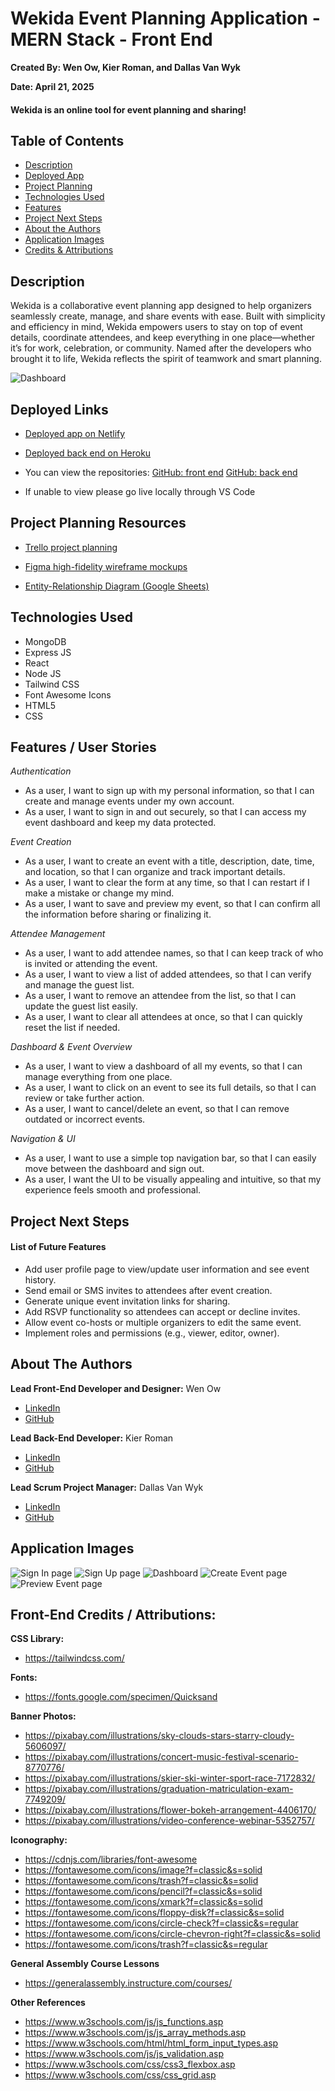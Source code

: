 # Wekida Event Planning Application - MERN Stack - Front End

**Created By: Wen Ow, Kier Roman, and Dallas Van Wyk**

**Date: April 21, 2025**

#### Wekida is an online tool for event planning and sharing!

## Table of Contents

- [Description](#description)
- [Deployed App](#deployment)
- [Project Planning](#planning)
- [Technologies Used](#technologiesused)
- [Features](#features)
- [Project Next Steps](#nextsteps)
- [About the Authors](#author)
- [Application Images](#images)
- [Credits & Attributions](#credits)

## <a name="description"></a>Description

Wekida is a collaborative event planning app designed to help organizers seamlessly create, manage, and share events with ease. Built with simplicity and efficiency in mind, Wekida empowers users to stay on top of event details, coordinate attendees, and keep everything in one place—whether it’s for work, celebration, or community. Named after the developers who brought it to life, Wekida reflects the spirit of teamwork and smart planning.

<img src="https://i.imgur.com/zBiwXDB.png" alt="Dashboard"/>

## <a name="deployment"></a>Deployed Links

- [Deployed app on Netlify](https://wekida.netlify.app/)
- [Deployed back end on Heroku](https://wekida-events-back-end-eacaf4a2ba91.herokuapp.com/)

- You can view the repositories:
  [GitHub: front end](https://github.com/dallas-vanwyk/wekida-event-planning-front-end)
  [GitHub: back end](https://github.com/dallas-vanwyk/wekida-event-planning-back-end)

- If unable to view please go live locally through VS Code

## <a name="planning"></a>Project Planning Resources

- [Trello project planning](https://trello.com/b/J1Lp3aTZ/unit-3-project-wen-kier-dallas)

- [Figma high-fidelity wireframe mockups](https://www.figma.com/design/Z3o4zvZOjmQoaEK2WQQifN/Wekida-Event-Planning?node-id=0-1&p=f&t=9FpXvNHFJr6CRaDl-0)

- [Entity-Relationship Diagram (Google Sheets)](https://docs.google.com/spreadsheets/d/1nG5Hkb_aoqrclyjnxXckyk-B8U_aTyrld5aO-5AiWSI/edit?usp=sharing)

## <a name="technologiesused"></a>Technologies Used

- MongoDB
- Express JS
- React
- Node JS
- Tailwind CSS
- Font Awesome Icons
- HTML5
- CSS

## <a name="features"></a>Features / User Stories

_Authentication_

- As a user, I want to sign up with my personal information, so that I can create and manage events under my own account.
- As a user, I want to sign in and out securely, so that I can access my event dashboard and keep my data protected.

_Event Creation_

- As a user, I want to create an event with a title, description, date, time, and location, so that I can organize and track important details.
- As a user, I want to clear the form at any time, so that I can restart if I make a mistake or change my mind.
- As a user, I want to save and preview my event, so that I can confirm all the information before sharing or finalizing it.

_Attendee Management_

- As a user, I want to add attendee names, so that I can keep track of who is invited or attending the event.
- As a user, I want to view a list of added attendees, so that I can verify and manage the guest list.
- As a user, I want to remove an attendee from the list, so that I can update the guest list easily.
- As a user, I want to clear all attendees at once, so that I can quickly reset the list if needed.

_Dashboard & Event Overview_

- As a user, I want to view a dashboard of all my events, so that I can manage everything from one place.
- As a user, I want to click on an event to see its full details, so that I can review or take further action.
- As a user, I want to cancel/delete an event, so that I can remove outdated or incorrect events.

_Navigation & UI_

- As a user, I want to use a simple top navigation bar, so that I can easily move between the dashboard and sign out.
- As a user, I want the UI to be visually appealing and intuitive, so that my experience feels smooth and professional.

## <a name="nextsteps"></a>Project Next Steps

#### List of Future Features

- Add user profile page to view/update user information and see event history.
- Send email or SMS invites to attendees after event creation.
- Generate unique event invitation links for sharing.
- Add RSVP functionality so attendees can accept or decline invites.
- Allow event co-hosts or multiple organizers to edit the same event.
- Implement roles and permissions (e.g., viewer, editor, owner).

## <a name="author"></a>About The Authors

**Lead Front-End Developer and Designer:** Wen Ow

- [LinkedIn](https://www.linkedin.com/in/wenow/)
- [GitHub](https://github.com/Wen-Ow)

**Lead Back-End Developer:** Kier Roman

- [LinkedIn](https://www.linkedin.com/in/kier-roman-245844220/)
- [GitHub](https://github.com/KierRoman)

**Lead Scrum Project Manager:** Dallas Van Wyk

- [LinkedIn](https://www.linkedin.com/in/dallas-van-wyk-5a330676/)
- [GitHub](https://github.com/dallas-vanwyk/)

## <a name="images"></a>Application Images

<img src="https://i.imgur.com/gLoA4S0.png" alt="Sign In page"/>

<img src="https://i.imgur.com/AfPhhLb.png" alt="Sign Up page"/>

<img src="https://i.imgur.com/zBiwXDB.png" alt="Dashboard"/>

<img src="https://i.imgur.com/dKXcewG.png" alt="Create Event page"/>

<img src="https://i.imgur.com/YKnDKyX.png" alt="Preview Event page"/>

## <a name="credits"></a>Front-End Credits / Attributions:

**CSS Library:**

- https://tailwindcss.com/

**Fonts:**

- https://fonts.google.com/specimen/Quicksand

**Banner Photos:**

- https://pixabay.com/illustrations/sky-clouds-stars-starry-cloudy-5606097/
- https://pixabay.com/illustrations/concert-music-festival-scenario-8770776/
- https://pixabay.com/illustrations/skier-ski-winter-sport-race-7172832/
- https://pixabay.com/illustrations/graduation-matriculation-exam-7749209/
- https://pixabay.com/illustrations/flower-bokeh-arrangement-4406170/
- https://pixabay.com/illustrations/video-conference-webinar-5352757/

**Iconography:**

- https://cdnjs.com/libraries/font-awesome
- https://fontawesome.com/icons/image?f=classic&s=solid
- https://fontawesome.com/icons/trash?f=classic&s=solid
- https://fontawesome.com/icons/pencil?f=classic&s=solid
- https://fontawesome.com/icons/xmark?f=classic&s=solid
- https://fontawesome.com/icons/floppy-disk?f=classic&s=solid
- https://fontawesome.com/icons/circle-check?f=classic&s=regular
- https://fontawesome.com/icons/circle-chevron-right?f=classic&s=solid
- https://fontawesome.com/icons/trash?f=classic&s=regular

**General Assembly Course Lessons**

- https://generalassembly.instructure.com/courses/

**Other References**

- https://www.w3schools.com/js/js_functions.asp
- https://www.w3schools.com/js/js_array_methods.asp
- https://www.w3schools.com/html/html_form_input_types.asp
- https://www.w3schools.com/js/js_validation.asp
- https://www.w3schools.com/css/css3_flexbox.asp
- https://www.w3schools.com/css/css_grid.asp
